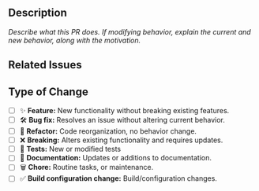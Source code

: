 <!-- 
Briefly describe your changes and summarize in the title.
Contributor Guide: https://github.com/singerdmx/flutter-quill/blob/master/CONTRIBUTING.md
Package versioning is automated; add updates to `Unreleased` per [Keep a Changelog](https://keepachangelog.com/en/1.1.0/) format.
-->

## Description

*Describe what this PR does. If modifying behavior, explain the current and new behavior, along with the motivation.*

## Related Issues

<!--
Replace this paragraph with a list of issues related to this PR from the [issue database](https://github.com/singerdmx/flutter-quill/issues). Indicate, which of these issues are resolved or fixed by this PR.
*e.g.*
- *Fix #123*
- *Related #456*
-->

## Type of Change

<!---
Check the boxes that apply with x and leave the others empty. For example:
- [ ] ✨ **New feature:** Adds new functionality without breaking existing features.
- [x] 🛠️ **Bug fix:** Resolves an issue without changing current behavior.
-->

- [ ] ✨ **Feature:** New functionality without breaking existing features.
- [ ] 🛠️ **Bug fix:** Resolves an issue without altering current behavior.
- [ ] 🧹 **Refactor:** Code reorganization, no behavior change.
- [ ] ❌ **Breaking:** Alters existing functionality and requires updates.
- [ ] 🧪 **Tests:** New or modified tests
- [ ] 📝 **Documentation:** Updates or additions to documentation.
- [ ] 🗑️ **Chore:** Routine tasks, or maintenance.
- [ ] ✅ **Build configuration change:** Build/configuration changes.
